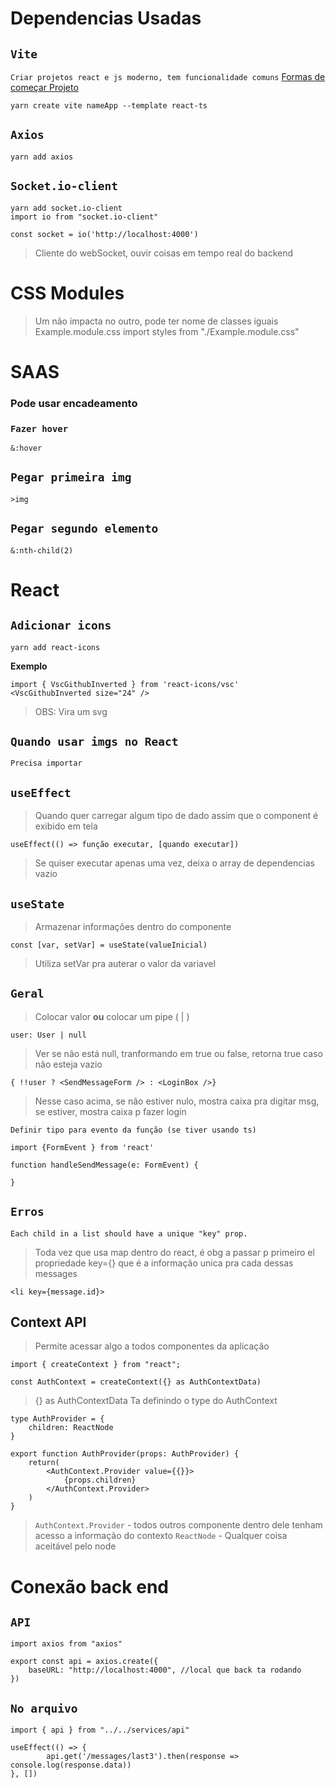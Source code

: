 # Dependencias Usadas
## `Vite`
`Criar projetos react e js moderno, tem funcionalidade comuns`
[Formas de começar Projeto](https://vitejs.dev/guide/#trying-vite-online)
```
yarn create vite nameApp --template react-ts
```

## `Axios`
```
yarn add axios
```

## `Socket.io-client`
```
yarn add socket.io-client
import io from "socket.io-client"

const socket = io('http://localhost:4000')
```
> Cliente do webSocket, ouvir coisas em tempo real do backend

# CSS Modules
> Um não impacta no outro, pode ter nome de classes iguais
> Example.module.css import styles from "./Example.module.css"



# SAAS
### Pode usar encadeamento
### `Fazer hover`

```
&:hover
```

## `Pegar primeira img`
```
>img
```
## `Pegar segundo elemento`
```
&:nth-child(2)
```


# React
## `Adicionar icons`
```
yarn add react-icons
```
**Exemplo**
```
import { VscGithubInverted } from 'react-icons/vsc'
<VscGithubInverted size="24" />
```

> OBS: Vira um svg

## `Quando usar imgs no React`
`Precisa importar`

## `useEffect`
> Quando quer carregar algum tipo de dado assim que o component é exibido em tela

```
useEffect(() => função executar, [quando executar])
```

> Se quiser executar apenas uma vez, deixa o array de dependencias vazio

## `useState`
> Armazenar informações dentro do componente
```
const [var, setVar] = useState(valueInicial)
```
> Utiliza setVar pra auterar o valor da variavel


## `Geral`
> Colocar valor **ou** colocar um pipe ( | )
```
user: User | null
```

> Ver se não está null, tranformando em true ou false, retorna true caso não esteja vazio
```
{ !!user ? <SendMessageForm /> : <LoginBox />}
```
> Nesse caso acima, se não estiver nulo, mostra caixa pra digitar msg, se estiver, mostra caixa p fazer login

`Definir tipo para evento da função (se tiver usando ts)`
```
import {FormEvent } from 'react'

function handleSendMessage(e: FormEvent) {

}
```


## `Erros`
```
Each child in a list should have a unique "key" prop.
```
> Toda vez que usa map dentro do react, é obg a passar p primeiro el propriedade key={} que é a informação unica pra cada dessas messages
```
<li key={message.id}>
```

## Context API
> Permite acessar algo a todos componentes da aplicação
```
import { createContext } from "react";

const AuthContext = createContext({} as AuthContextData)
```
> {} as AuthContextData Ta definindo o type do AuthContext

```
type AuthProvider = {
    children: ReactNode
}

export function AuthProvider(props: AuthProvider) {
    return(
        <AuthContext.Provider value={{}}>
            {props.children}
        </AuthContext.Provider>
    )
}
```
> `AuthContext.Provider` - todos outros componente dentro dele tenham acesso a informação do contexto
> `ReactNode` - Qualquer coisa aceitável pelo node


# Conexão back end

## `API`
```
import axios from "axios"

export const api = axios.create({
    baseURL: "http://localhost:4000", //local que back ta rodando
})
```

## `No arquivo`
```
import { api } from "../../services/api"

useEffect(() => {
        api.get('/messages/last3').then(response => console.log(response.data))
}, [])
```
